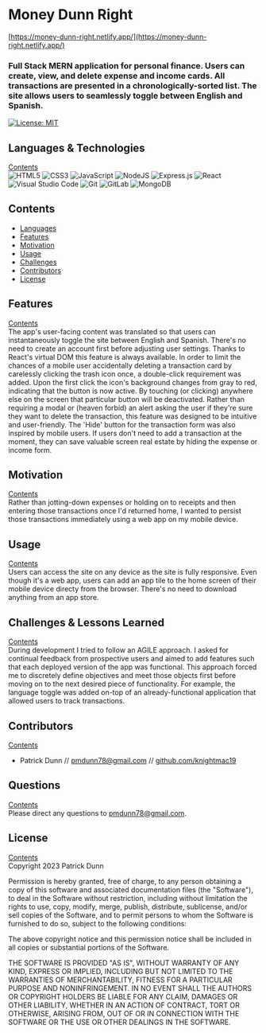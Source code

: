 # Money Dunn Right

[https://money-dunn-right.netlify.app/](https://money-dunn-right.netlify.app/)

### Full Stack MERN application for personal finance. Users can create, view, and delete expense and income cards. All transactions are presented in a chronologically-sorted list. The site allows users to seamlessly toggle between English and Spanish.

[![License: MIT](https://img.shields.io/badge/License-MIT-yellow.svg)](https://opensource.org/licenses/MIT)

## <a id="languages"></a> Languages & Technologies

[Contents](#contents)  
<img alt="HTML5" src="https://img.shields.io/badge/html5-%23E34F26.svg?&style=for-the-badge&logo=html5&logoColor=white"/>
<img alt="CSS3" src="https://img.shields.io/badge/css3-%231572B6.svg?&style=for-the-badge&logo=css3&logoColor=white"/>
<img alt="JavaScript" src="https://img.shields.io/badge/javascript-%23323330.svg?&style=for-the-badge&logo=javascript&logoColor=%23F7DF1E"/>
<img alt="NodeJS" src="https://img.shields.io/badge/node.js-%2343853D.svg?&style=for-the-badge&logo=node.js&logoColor=white"/>
<img alt="Express.js" src="https://img.shields.io/badge/express.js-%23404d59.svg?&style=for-the-badge"/>
<img alt="React" src="https://img.shields.io/badge/react-%2320232a.svg?&style=for-the-badge&logo=react&logoColor=%2361DAFB"/>
<img alt="Visual Studio Code" src="https://img.shields.io/badge/VisualStudioCode-0078d7.svg?&style=for-the-badge&logo=visual-studio-code&logoColor=white"/>
<img alt="Git" src="https://img.shields.io/badge/git-%23F05033.svg?&style=for-the-badge&logo=git&logoColor=white"/>
<img alt="GitLab" src="https://img.shields.io/badge/gitlab-%23181717.svg?&style=for-the-badge&logo=gitlab&logoColor=white"/>
<img alt="MongoDB" src ="https://img.shields.io/badge/MongoDB-%234ea94b.svg?&style=for-the-badge&logo=mongodb&logoColor=white"/>

## <a id="contents"></a> Contents

- [Languages](#languages)
- [Features](#features)
- [Motivation](#motivation)
- [Usage](#usage)
- [Challenges](#challenges)
- [Contributors](#contributors)
- [License](#license)

## <a id="features"></a> Features

[Contents](#contents)  
The app's user-facing content was translated so that users can instantaneously toggle the site between English and Spanish. There's no need to create an account first before adjusting user settings. Thanks to React's virtual DOM this feature is always available. In order to limit the chances of a mobile user accidentally deleting a transaction card by carelessly clicking the trash icon once, a double-click requirement was added. Upon the first click the icon's background changes from gray to red, indicating that the button is now active. By touching (or clicking) anywhere else on the screen that particular button will be deactivated. Rather than requiring a modal or (heaven forbid) an alert asking the user if they're sure they want to delete the transaction, this feature was designed to be intuitive and user-friendly. The 'Hide' button for the transaction form was also inspired by mobile users. If users don't need to add a transaction at the moment, they can save valuable screen real estate by hiding the expense or income form.

## <a id="motivation"></a> Motivation

[Contents](#contents)  
Rather than jotting-down expenses or holding on to receipts and then entering those transactions once I'd returned home, I wanted to persist those transactions immediately using a web app on my mobile device.

## <a id="usage"></a> Usage

[Contents](#contents)  
Users can access the site on any device as the site is fully responsive. Even though it's a web app, users can add an app tile to the home screen of their mobile device directy from the browser. There's no need to download anything from an app store.

## <a id="challenges"></a> Challenges & Lessons Learned

[Contents](#contents)  
During development I tried to follow an AGILE approach. I asked for continual feedback from prospective users and aimed to add features such that each deployed version of the app was functional. This approach forced me to discretely define objectives and meet those objects first before moving on to the next desired piece of functionality. For example, the language toggle was added on-top of an already-functional application that allowed users to track transactions.

## <a id="contributors"></a> Contributors

[Contents](#contents)

- Patrick Dunn // [pmdunn78@gmail.com](mailto:pmdunn78@gmail.com) // [github.com/knightmac19](https://github.com/knightmac19)

## <a id="questions"></a> Questions

[Contents](#contents)  
Please direct any questions to [pmdunn78@gmail.com](mailto:pmdunn78@gmail.com).

## <a id="license"></a> License

[Contents](#contents)  
Copyright 2023 Patrick Dunn

Permission is hereby granted, free of charge, to any person obtaining a copy of this software and associated documentation files (the "Software"), to deal in the Software without restriction, including without limitation the rights to use, copy, modify, merge, publish, distribute, sublicense, and/or sell copies of the Software, and to permit persons to whom the Software is furnished to do so, subject to the following conditions:

The above copyright notice and this permission notice shall be included in all copies or substantial portions of the Software.

THE SOFTWARE IS PROVIDED "AS IS", WITHOUT WARRANTY OF ANY KIND, EXPRESS OR IMPLIED, INCLUDING BUT NOT LIMITED TO THE WARRANTIES OF MERCHANTABILITY, FITNESS FOR A PARTICULAR PURPOSE AND NONINFRINGEMENT. IN NO EVENT SHALL THE AUTHORS OR COPYRIGHT HOLDERS BE LIABLE FOR ANY CLAIM, DAMAGES OR OTHER LIABILITY, WHETHER IN AN ACTION OF CONTRACT, TORT OR OTHERWISE, ARISING FROM, OUT OF OR IN CONNECTION WITH THE SOFTWARE OR THE USE OR OTHER DEALINGS IN THE SOFTWARE.
